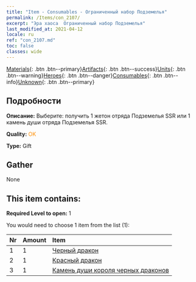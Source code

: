 ```yaml
---
title: "Item - Consumables - Ограниченный набор Подземелья"
permalink: /Items/con_2107/
excerpt: "Эра хаоса  Ограниченный набор Подземелья"
last_modified_at: 2021-04-12
locale: ru
ref: "con_2107.md"
toc: false
classes: wide
---
```

 [Materials](/ru/Items/){: .btn .btn--primary}[Artifacts](/ru/Items/Artifacts/){: .btn .btn--success}[Units](/ru/Items/Units/){: .btn .btn--warning}[Heroes](/ru/Items/Heroes/){: .btn .btn--danger}[Consumables](/ru/Items/Consumables/){: .btn .btn--info}[Unknown](/ru/Items/Unknown/){: .btn .btn--primary}

## Подробности
 **Описание:** Выберите: получить 1 жетон отряда Подземелья SSR или 1 камень души отряда Подземелья SSR.

 **Quality:** <span style="color: #FF8C00">OK</span>

 **Type:** Gift

## Gather

  None

## This item contains:

 **Required Level to open:** 1

 You would need to choose 1 item from the list (1):

  | Nr | Amount |     Item    |
  |:---|:-------|:------------|
  | 1 | 1 | [Черный дракон](/ru/Items/unt_250/) | 
  | 2 | 1 | [Красный дракон](/ru/Items/unt_251/) | 
  | 3 | 1 | [Камень души короля черных драконов](/ru/Items/unt_334/) | 
